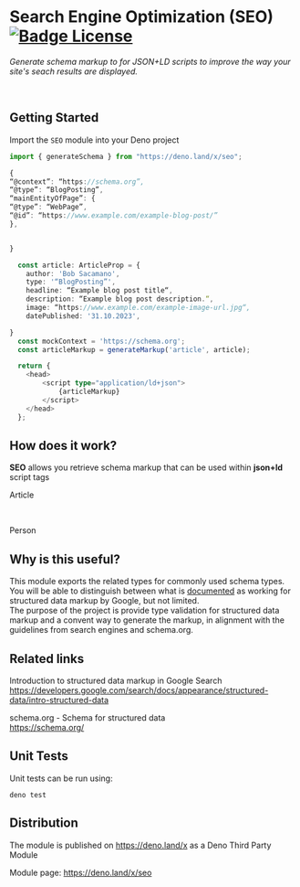 # Search Engine Optimization (SEO) [![Badge License]][License]

*Generate schema markup to for JSON+LD scripts to improve the way your site's seach results are displayed.*

<br>

## Getting Started

Import the `SEO` module into your Deno project

```ts
import { generateSchema } from "https://deno.land/x/seo";

{
“@context”: “https://schema.org”,
“@type”: “BlogPosting”,
“mainEntityOfPage”: {
“@type”: “WebPage”,
“@id”: “https://www.example.com/example-blog-post/”
},


}

  const article: ArticleProp = {
    author: 'Bob Sacamano',
    type: '“BlogPosting”',
    headline: “Example blog post title“,
    description: “Example blog post description.“,
    image: “https://www.example.com/example-image-url.jpg“,
    datePublished: '31.10.2023',

}
  const mockContext = 'https://schema.org';
  const articleMarkup = generateMarkup('article', article);

  return {
    <head>
        <script type="application/ld+json">
            {articleMarkup}
        </script>
    </head>
  };

```

## How does it work?

**SEO** allows you retrieve schema markup that can be used within **json+ld** script tags

Article

<br>

Person

## Why is this useful?

This module exports the related types for commonly used schema types. You will be able to distinguish between what is
<a href="https://developers.google.com/search/docs/appearance/structured-data/intro-structured-data" target="_blank">documented</a>
as working for structured data markup by Google, but not limited.
<br>
The purpose of the project is provide type validation for structured data markup and a convent way to generate the markup, in alignment with the guidelines from search engines and schema.org.

## Related links

Introduction to structured data markup in Google Search
https://developers.google.com/search/docs/appearance/structured-data/intro-structured-data

schema.org - Schema for structured data
<br>
https://schema.org/

## Unit Tests

Unit tests can be run using:

```shell
deno test
```

## Distribution

The module is published on https://deno.land/x as a Deno Third Party Module

Module page:
https://deno.land/x/seo


<!----------------------------------------------------------------------------->

[License]: LICENSE

<!----------------------------------[ Badges ]--------------------------------->

[Badge License]: https://img.shields.io/badge/License-MIT-ac8b11.svg?style=for-the-badge&labelColor=yellow
